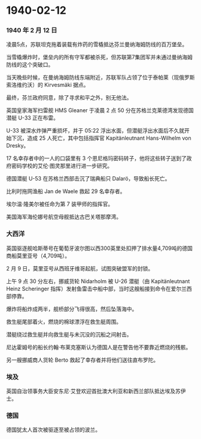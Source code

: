 # 1940-02-12

### 1940 年 2 月 12 日

凌晨5点，苏联坦克拖着装载有炸药的雪橇抵达芬兰曼纳海姆防线的百万堡垒。

当雪橇爆炸时，堡垒内的所有守军都被杀死，但苏联第7集团军并未通过曼纳海姆防线的这个突破口。

当天晚些时候，在曼纳海姆防线东端附近，苏联军队占领了位于泰帕莱（现俄罗斯索洛维约沃）的
Kirvesmäki 据点。

最终，芬兰政府同意，除了寻求和平之外，别无他法。

英国皇家海军扫雷舰 HMS Gleaner 于凌晨 2 点 50
分在苏格兰克莱德湾发现德国潜艇 U-33 正在布雷。

U-33 被深水炸弹严重损坏，并于 05:22
浮出水面，但潜艇浮出水面后不久就开始下沉，造成 25 人死亡，其中包括指挥官
Kapitänleutnant Hans-Wilhelm von Dresky。

17 名幸存者中的一人的口袋里有 3
个恩尼格玛密码转子，他将这些转子送到了政府密码学校的艾伦·图灵那里进行进一步研究。

德国潜艇 U-53 在苏格兰西部击沉了瑞典船只 Dalarö，导致船长死亡。

比利时拖网渔船 Jan de Waele 救起 29 名幸存者。

埃尔温·隆美尔被任命为第 7 装甲师的指挥官。

美国海军海伦娜号航空母舰抵达古巴关塔那摩湾。

### 大西洋

英国驱逐舰哈斯蒂号在葡萄牙波尔图以西300英里处扣押了排水量4,709吨的德国商船莫里亚号（4,709吨）。

2 月 9 日，莫里亚号从西班牙维哥起航，试图突破盟军的封锁。

上午 9 点 30 分左右，挪威货轮 Nidarholm 被 U-26 潜艇（由 Kapitänleutnant
Heinz Scheringer
指挥）发射鱼雷击中船中部，当时这艘船接到命令在爱尔兰西部停靠。

爆炸将船炸成两半，舰桥部分飞得很高，然后坠落海中。

救生艇尾部着火，燃烧的棉球漂浮在救生艇周围。

潜艇绕过救生艇并向救生艇与未沉没的沉船之间射击。

尼达霍姆号的船长约翰·布莱克塞斯认为德国人是在警告他不要靠近燃烧的残骸。

另一艘挪威商人货轮 Berto 救起了幸存者并将他们送往直布罗陀。

### 埃及

英国自治领事务大臣安东尼·艾登欢迎首批澳大利亚和新西兰部队抵达埃及苏伊士。

### 德国

德国犹太人首次被驱逐至被占领的波兰。